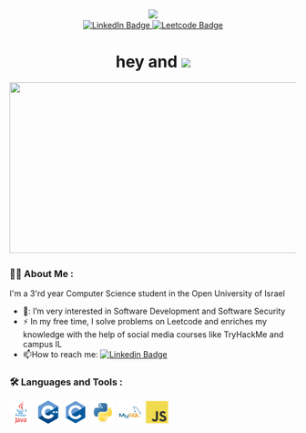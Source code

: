  <div id="header" align="center">
  <img src="https://media.giphy.com/media/M9gbBd9nbDrOTu1Mqx/giphy.gif" width="100"/>
</div>
<div id="badges" align="center">
  <a href=https://www.linkedin.com/in/dor2602/>
    <img src="https://img.shields.io/badge/LinkedIn-blue?style=for-the-badge&logo=linkedin&logoColor=white" alt="LinkedIn Badge"/>
  </a>
  <a href= https://leetcode.com/Dor26Idan/>
    <img src="https://img.shields.io/badge/Leetcode-black?style=for-the-badge&logo=Leetcode&logoColor=white" alt="Leetcode Badge"/>
  </a>
</div>
<h1 align="center">
  hey and
  <img src=https://media.giphy.com/media/l0MYC0LajbaPoEADu/giphy.gif width="125px"/>
</h1>
<div align="center">
  <img src="https://media.giphy.com/media/dWesBcTLavkZuG35MI/giphy.gif" width="600" height="300"/>
</div>

### :man_technologist: About Me :
I'm a 3'rd year Computer Science student in the Open University of Israel 

- 👀: I’m very interested in Software Development and Software Security
- :zap: In my free time, I solve problems on Leetcode and enriches my knowledge with the help of social media courses like TryHackMe and campus IL
- :mailbox:How to reach me: [![Linkedin Badge](https://img.shields.io/badge/-dor2602-blue?style=flat&logo=Linkedin&logoColor=white)]([your-linkedin-url](https://www.linkedin.com/in/dor-idan-14254a21b/))
### :hammer_and_wrench: Languages and Tools :
<div>
  <img src="https://github.com/devicons/devicon/blob/master/icons/java/java-original-wordmark.svg" title="Java" alt="Java" width="40" height="40"/>&nbsp;
  <img src="https://github.com/devicons/devicon/blob/master/icons/cplusplus/cplusplus-original.svg" title="cplusplus" alt="cplusplus" width="40" height="40"/>&nbsp;
  <img src="https://github.com/devicons/devicon/blob/master/icons/c/c-original.svg" title="c" alt="c" width="40" height="40"/>&nbsp;
  <img src="https://github.com/devicons/devicon/blob/master/icons/python/python-original.svg" title="python" alt="python " width="40" height="40"/>&nbsp;
  <img src="https://github.com/devicons/devicon/blob/master/icons/mysql/mysql-original-wordmark.svg" title="MySQL"  alt="MySQL" width="40" height="40"/>&nbsp;
  <img src="https://github.com/devicons/devicon/blob/master/icons/javascript/javascript-original.svg" title="javascript" alt="javascript" width="40" height="40"/>&nbsp;
</div>
<!---
dor2602/dor2602 is a ✨ special ✨ repository because its `README.md` (this file) appears on your GitHub profile.
You can click the Preview link to take a look at your changes.
--->

